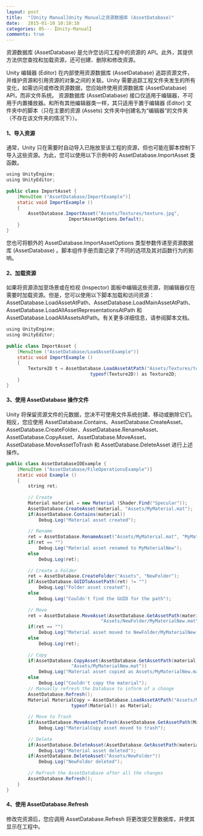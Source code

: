 ```yaml
---
layout: post
title:  "[Unity Manual]Unity Manual之资源数据库 (AssetDatabase)"
date:   2015-01-10 10:10:10
categories: 05---【Unity-Manual】
comments: true
---
```


资源数据库 (AssetDatabase) 是允许您访问工程中的资源的 API。此外，其提供 方法供您查找和加载资源，还可创建、删除和修改资源。

Unity 编辑器 (Editor) 在内部使用资源数据库 (AssetDatabase) 追踪资源文件，并维护资源和引用资源的对象之间的关联。Unity 需要追踪工程文件夹发生的所有变化，如需访问或修改资源数据，您应始终使用资源数据库 (AssetDatabase) API，而非文件系统。 资源数据库 (AssetDatabase) 接口仅适用于编辑器，不可用于内置播放器。和所有其他编辑器类一样，其只适用于置于编辑器 (Editor) 文件夹中的脚本（只在主要的资源 (Assets) 文件夹中创建名为“编辑器”的文件夹（不存在该文件夹的情况下））。

#### 1、导入资源
通常，Unity 只在需要时自动导入已拖放至该工程的资源，但也可能在脚本控制下导入这些资源。为此，您可以使用以下示例中的 AssetDatabase.ImportAsset 类函数。

```java
using UnityEngine;  
using UnityEditor;  
  
public class ImportAsset {  
    [MenuItem ("AssetDatabase/ImportExample")]  
    static void ImportExample ()  
    {  
        AssetDatabase.ImportAsset("Assets/Textures/texture.jpg",   
                       ImportAssetOptions.Default);  
    }  
}  
```

您也可将额外的 AssetDatabase.ImportAssetOptions 类型参数传递至资源数据库 (AssetDatabase) 。脚本组件手册页面记录了不同的选项及其对函数行为的影响。

#### 2、加载资源
如果将资源添加至场景或在检视 (Inspector) 面板中编辑这些资源，则编辑器仅在需要时加载资源。但是，您可以使用以下脚本加载和访问资源：AssetDatabase.LoadAssetAtPath、AssetDatabase.LoadMainAssetAtPath、AssetDatabase.LoadAllAssetRepresentationsAtPath 和 AssetDatabase.LoadAllAssetsAtPath。有关更多详细信息，请参阅脚本文档。

```java
using UnityEngine;  
using UnityEditor;  
  
public class ImportAsset {  
    [MenuItem ("AssetDatabase/LoadAssetExample")]  
    static void ImportExample ()  
    {  
        Texture2D t = AssetDatabase.LoadAssetAtPath("Assets/Textures/texture.jpg",  
                               typeof(Texture2D)) as Texture2D;  
    }  
}  
```

#### 3、使用 AssetDatabase 操作文件
Unity 将保留资源文件的元数据，您决不可使用文件系统创建、移动或删除它们。相反，您应使用 AssetDatabase.Contains、AssetDatabase.CreateAsset、AssetDatabase.CreateFolder、AssetDatabase.RenameAsset、AssetDatabase.CopyAsset、AssetDatabase.MoveAsset、AssetDatabase.MoveAssetToTrash 和 AssetDatabase.DeleteAsset 进行上述操作。

```java
public class AssetDatabaseIOExample {  
    [MenuItem ("AssetDatabase/FileOperationsExample")]  
    static void Example ()  
    {  
        string ret;  
  
        // Create  
        Material material = new Material (Shader.Find("Specular"));  
        AssetDatabase.CreateAsset(material, "Assets/MyMaterial.mat");  
        if(AssetDatabase.Contains(material))  
            Debug.Log("Material asset created");  
  
        // Rename  
        ret = AssetDatabase.RenameAsset("Assets/MyMaterial.mat", "MyMaterialNew");  
        if(ret == "")  
            Debug.Log("Material asset renamed to MyMaterialNew");  
        else  
            Debug.Log(ret);  
  
        // Create a Folder  
        ret = AssetDatabase.CreateFolder("Assets", "NewFolder");  
        if(AssetDatabase.GUIDToAssetPath(ret) != "")  
            Debug.Log("Folder asset created");  
        else  
            Debug.Log("Couldn't find the GUID for the path");  
  
        // Move  
        ret = AssetDatabase.MoveAsset(AssetDatabase.GetAssetPath(material),  
                                   "Assets/NewFolder/MyMaterialNew.mat");  
        if(ret == "")  
            Debug.Log("Material asset moved to NewFolder/MyMaterialNew.mat");  
        else  
            Debug.Log(ret);  
  
        // Copy  
        if(AssetDatabase.CopyAsset(AssetDatabase.GetAssetPath(material),  
                        "Assets/MyMaterialNew.mat"))  
            Debug.Log("Material asset copied as Assets/MyMaterialNew.mat");  
        else  
            Debug.Log("Couldn't copy the material");  
        // Manually refresh the Database to inform of a change  
        AssetDatabase.Refresh();  
        Material MaterialCopy = AssetDatabase.LoadAssetAtPath("Assets/MyMaterialNew.mat",  
                        typeof(Material)) as Material;  
  
        // Move to Trash  
        if(AssetDatabase.MoveAssetToTrash(AssetDatabase.GetAssetPath(MaterialCopy)))  
            Debug.Log("MaterialCopy asset moved to trash");  
  
        // Delete  
        if(AssetDatabase.DeleteAsset(AssetDatabase.GetAssetPath(material)))  
            Debug.Log("Material asset deleted");  
        if(AssetDatabase.DeleteAsset("Assets/NewFolder"))  
            Debug.Log("NewFolder deleted");  
  
        // Refresh the AssetDatabase after all the changes  
        AssetDatabase.Refresh();  
    }  
}  
```

#### 4、使用 AssetDatabase.Refresh
修改完资源后，您应调用 AssetDatabase.Refresh 将更改提交至数据库，并使其显示在工程中。
